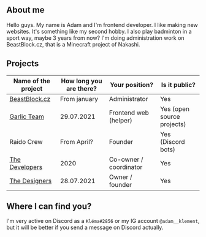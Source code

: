 ## About me
Hello guys. My name is Adam and I'm frontend developer. I like making new websites. It's something like my second hobby. I also play badminton in a sport way, maybe 3 years from now? I'm doing administration work on BeastBlock.cz, that is a Minecraft project of Nakashi.

## Projects

| Name of the project | How long you are there? | Your position? | Is it public? |
|--|--|--|--|
| [BeastBlock.cz](https://beastblock.cz)| From january | Administrator | Yes
| [Garlic Team](https://github.com/garlic-team) | 29.07.2021 | Frontend web (helper) | Yes (open source projects)
| Raido Crew | From April? | Founder | Yes (Discord bots)
| [The Developers](https://discord.gg/thedevs) | 2020 | Co-owner / coordinator | Yes |
| [The Designers](https://discord.com/invite/kzGPXGYYr9) | 28.07.2021 | Owner / founder | Yes

## Where I can find you?
I'm  very active on Discord as a `Kléma#2856` or my IG account `@adam__klement`, but it will be better if you send a message on Discord actually.
